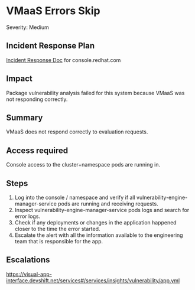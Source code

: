 # VMaaS Errors Skip
Severity: Medium

## Incident Response Plan
 [Incident Response Doc](https://docs.google.com/document/d/1AyEQnL4B11w7zXwum8Boty2IipMIxoFw1ri1UZB6xJE) for console.redhat.com

## Impact
Package vulnerability analysis failed for this system because VMaaS was not responding correctly.

## Summary
VMaaS does not respond correctly to evaluation requests.

## Access required
Console access to the cluster+namespace pods are running in.

## Steps
1. Log into the console / namespace and verify if all vulnerability-engine-manager-service pods are running and receiving requests.
2. Inspect vulnerability-engine-manager-service pods logs and search for error logs.
3. Check if any deployments or changes in the application happened closer to the time the error started.
4. Escalate the alert with all the information available to the engineering team that is responsible for the app.

## Escalations
https://visual-app-interface.devshift.net/services#/services/insights/vulnerability/app.yml
